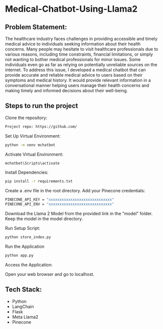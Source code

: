 # Medical-Chatbot-Using-Llama2

## Problem Statement:
The healthcare industry faces challenges in providing accessible and timely medical advice to individuals seeking information about their health concerns. Many people may hesitate to visit healthcare professionals due to various reasons, including time constraints, financial limitations, or simply not wanting to bother medical professionals for minor issues. Some individuals even go as far as relying on potentially unreliable sources on the internet. To address this issue, I developed a medical chatbot that can provide accurate and reliable medical advice to users based on their symptoms and medical history. It would provide relevant information in a conversational manner helping users manage their health concerns and making timely and informed decisions about their well-being.


## Steps to run the project

Clone the repository:
```bash
Project repo: https://github.com/
```

Set Up Virtual Environment:
```bash
python -m venv mchatbot
```

Activate Virtual Environment:
```bash
mchatbot\Scripts\activate
```

Install Dependencies:
```bash
pip install -r requirements.txt
```

Create a .env file in the root directory.
Add your Pinecone credentials:
```bash
PINECONE_API_KEY = "xxxxxxxxxxxxxxxxxxxxxxxxxxxxx"
PINECONE_API_ENV = "xxxxxxxxxxxxxxxxxxxxxxxxxxxxx"
```
Download the Llama 2 Model from the provided link in the "model" folder.
Keep the model in the model directory.

Run Setup Script:
```bash
python store_index.py
```

Run the Application
```bash
python app.py
```

Access the Application:

Open your web browser and go to localhost.

## Tech Stack:
- Python
- LangChain
- Flask
- Meta Llama2
- Pinecone